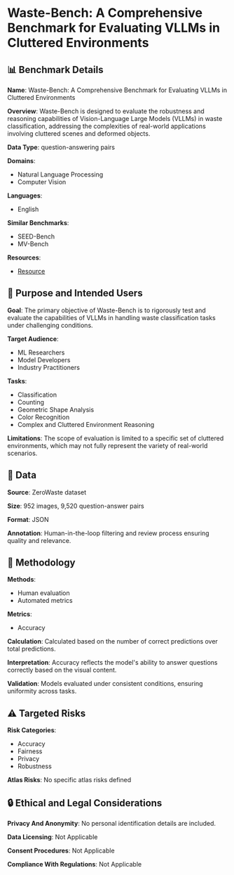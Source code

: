 # Waste-Bench: A Comprehensive Benchmark for Evaluating VLLMs in Cluttered Environments

## 📊 Benchmark Details

**Name**: Waste-Bench: A Comprehensive Benchmark for Evaluating VLLMs in Cluttered Environments

**Overview**: Waste-Bench is designed to evaluate the robustness and reasoning capabilities of Vision-Language Large Models (VLLMs) in waste classification, addressing the complexities of real-world applications involving cluttered scenes and deformed objects.

**Data Type**: question-answering pairs

**Domains**:
- Natural Language Processing
- Computer Vision

**Languages**:
- English

**Similar Benchmarks**:
- SEED-Bench
- MV-Bench

**Resources**:
- [Resource](N/A)

## 🎯 Purpose and Intended Users

**Goal**: The primary objective of Waste-Bench is to rigorously test and evaluate the capabilities of VLLMs in handling waste classification tasks under challenging conditions.

**Target Audience**:
- ML Researchers
- Model Developers
- Industry Practitioners

**Tasks**:
- Classification
- Counting
- Geometric Shape Analysis
- Color Recognition
- Complex and Cluttered Environment Reasoning

**Limitations**: The scope of evaluation is limited to a specific set of cluttered environments, which may not fully represent the variety of real-world scenarios.

## 💾 Data

**Source**: ZeroWaste dataset

**Size**: 952 images, 9,520 question-answer pairs

**Format**: JSON

**Annotation**: Human-in-the-loop filtering and review process ensuring quality and relevance.

## 🔬 Methodology

**Methods**:
- Human evaluation
- Automated metrics

**Metrics**:
- Accuracy

**Calculation**: Calculated based on the number of correct predictions over total predictions.

**Interpretation**: Accuracy reflects the model's ability to answer questions correctly based on the visual content.

**Validation**: Models evaluated under consistent conditions, ensuring uniformity across tasks.

## ⚠️ Targeted Risks

**Risk Categories**:
- Accuracy
- Fairness
- Privacy
- Robustness

**Atlas Risks**:
No specific atlas risks defined

## 🔒 Ethical and Legal Considerations

**Privacy And Anonymity**: No personal identification details are included.

**Data Licensing**: Not Applicable

**Consent Procedures**: Not Applicable

**Compliance With Regulations**: Not Applicable
